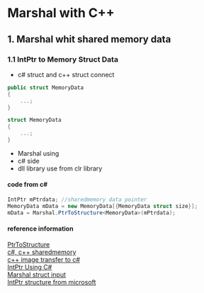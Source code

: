 # Marshal with C++

## 1. Marshal whit shared memory data 

### 1.1 IntPtr to Memory Struct Data 

- c# struct and c++ struct connect
```c#
public struct MemoryData
{
    ...;
}
```

```c++
struct MemoryData
{
    ...;
}
```

- Marshal using
- c# side 
- dll library use from clr library

#### code from c# 
```c# 
IntPtr mPtrdata; //sharedmemory data pointer
MemoryData mData = new MemoryData[{MemoryData struct size}];
mData = Marshal.PtrToStructure<MemoryData>(mPtrdata);
```
#### reference information 
[PtrToStructure](https://docs.microsoft.com/ko-kr/dotnet/api/system.runtime.interopservices.marshal.ptrtostructure?view=net-6.0#system-runtime-interopservices-marshal-ptrtostructure-1(system-intptr))  
[c#, c++ sharedmemory](https://kaylab.tistory.com/9)  
[c++ image transfer to c#](https://m.blog.naver.com/PostView.naver?isHttpsRedirect=true&blogId=roboinside&logNo=221178543629)  
[IntPtr Using C#](https://m.blog.naver.com/PostView.naver?isHttpsRedirect=true&blogId=nimi315&logNo=50101013158)  
[Marshal struct input](http://www.todayhumor.co.kr/board/view.php?table=programmer&no=5257)  
[IntPtr structure from microsoft](https://docs.microsoft.com/ko-kr/dotnet/api/system.intptr?view=net-6.0)  



